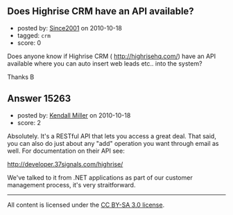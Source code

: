 ## Does Highrise CRM have an API available?

- posted by: [Since2001](https://stackexchange.com/users/-1/4687-since2001) on 2010-10-18
- tagged: `crm`
- score: 0

Does anyone know if Highrise CRM ( http://highrisehq.com/) have an API available where you can auto insert web leads etc.. into the system? 

Thanks
B


## Answer 15263

- posted by: [Kendall Miller](https://stackexchange.com/users/-1/2210-kendall-miller) on 2010-10-18
- score: 2

Absolutely.  It's a RESTful API that lets you access a great deal.  That said, you can also do just about any "add" operation you want through email as well.  For documentation on their API see:

http://developer.37signals.com/highrise/ 

We've talked to it from .NET applications as part of our customer management process, it's very straitforward.



---

All content is licensed under the [CC BY-SA 3.0 license](https://creativecommons.org/licenses/by-sa/3.0/).
